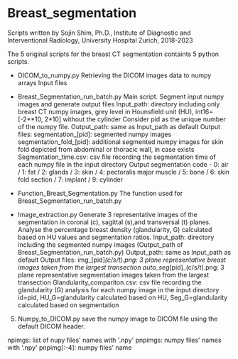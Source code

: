 # Breast_segmentation
Scripts written by Sojin Shim, Ph.D., Institute of Diagnostic and Interventional Radiology, University Hospital Zurich, 2018-2023

The 5 original scripts for the breast CT segmentation containts 5 python scripts.

* DICOM_to_numpy.py
Retrieving the DICOM images data to numpy arrays
Input files


* Breast_Segmentation_run_batch.py
Main script. Segment input numpy images and generate output files
Input_path: directory including only breast CT numpy images, grey level in Hounsfield unit (HU), int16=[-2**10, 2*10] without the cylinder
	Consider pid as the unique number of the numpy file. 
Output_path: same as Input_path as default
Output files:
	segmentation_[pid]: segmented numpy images
	segmentation_fold_[pid]: additional segmented numpy images for skin fold depicted from abdominal or thoracic wall, in case exists 
	Segmentation_time.csv: csv file recording the segmentation time of each numpy file in the input directory
	Output segmentation code - 0: air / 1: fat / 2: glands / 3: skin / 4: pectoralis major muscle / 5: bone / 6: skin fold section / 7: implant / 9: cylinder

* Function_Breast_Segmentation.py
The function used for Breast_Segmentation_run_batch.py

* Image_extraction.py
Generate 3 representative images of the segmentation in coronal (c), sagittal (s),and transversal (t) planes.
Analyse the percentage breast density (glandularity, G) calculated based on HU values and segmentation ratios.
Input_path: directory including the segmented numpy images (Output_path of Breast_Segmentation_run_batch.py)
Output_path: same as Input_path as default
Output files:
	img_[pid]_(c/s/t).png: 3 plane representative breast images taken from the largest transection
	auto_seg_[pid]_(c/s/t).png: 3 plane representative segmentation images taken from the largest transection
	Glandularity_compariton.csv: csv file recording the glandularity (G) analysis for each numpy image in the input directory
		id=pid, HU_G=glandularity calculated based on HU, Seg_G=glandularity calculated based on segmentation

5. Numpy_to_DICOM.py
save the numpy image to DICOM file using the default DICOM header.

npimgs: list of nupy files' names with '.npy'
pnpimgs: numpy files' names with '.npy'
pnpimg[:-4]: numpy files' name 

